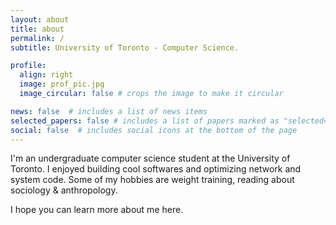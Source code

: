 ```yaml
---
layout: about
title: about
permalink: /
subtitle: University of Toronto - Computer Science.

profile:
  align: right
  image: prof_pic.jpg
  image_circular: false # crops the image to make it circular

news: false  # includes a list of news items
selected_papers: false # includes a list of papers marked as "selected={true}"
social: false  # includes social icons at the bottom of the page
---
```


I'm an undergraduate computer science student at the University of Toronto. I enjoyed building cool softwares and optimizing network and system code. Some of my hobbies are weight training, reading about sociology & anthropology.

I hope you can learn more about me here.

